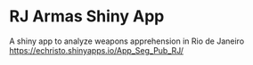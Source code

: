 # RJ Armas Shiny App
A shiny app to analyze weapons apprehension in Rio de Janeiro <br/>
https://echristo.shinyapps.io/App_Seg_Pub_RJ/
